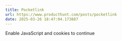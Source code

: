 ```yaml
---
title: Pocketlink
url: https://www.producthunt.com/posts/pocketlink
date: 2025-03-26 18:47:04.173887
---
```

Enable JavaScript and cookies to continue

